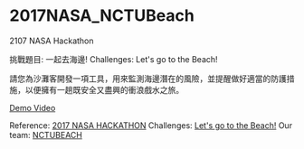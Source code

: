 # 2017NASA_NCTUBeach
2107 NASA Hackathon

挑戰題目: 一起去海邊!
Challenges: Let's go to the Beach!

請您為沙灘客開發一項工具，用來監測海邊潛在的風險，並提醒做好適當的防護措施，以便擁有一趟既安全又盡興的衝浪戲水之旅。

[Demo Video](https://hwhung0111.github.io/2017NASA_NCTUBeach/)

Reference:
[2017 NASA HACKATHON](http://spaceappstaiwan.weebly.com/)
Challenges: [Let's go to the Beach!](https://2017.spaceappschallenge.org/challenges/earth-and-us/lets-go-beach/details)
Our team: [NCTUBEACH](https://2017.spaceappschallenge.org/challenges/earth-and-us/lets-go-beach/teams/nctubeach/project)